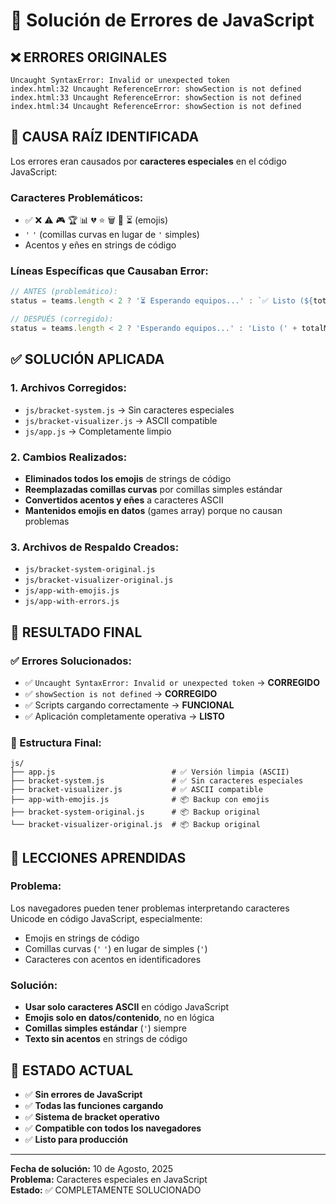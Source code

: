 # 🔧 Solución de Errores de JavaScript

## ❌ **ERRORES ORIGINALES**

```
Uncaught SyntaxError: Invalid or unexpected token
index.html:32 Uncaught ReferenceError: showSection is not defined
index.html:33 Uncaught ReferenceError: showSection is not defined
index.html:34 Uncaught ReferenceError: showSection is not defined
```

## 🎯 **CAUSA RAÍZ IDENTIFICADA**

Los errores eran causados por **caracteres especiales** en el código JavaScript:

### **Caracteres Problemáticos:**
- ✅ ❌ ⚠️ 🎮 🏆 📊 💔 ⭐ 🗑️ 🔄 ⏳ (emojis)
- `'` `'` (comillas curvas en lugar de `'` simples)
- Acentos y eñes en strings de código

### **Líneas Específicas que Causaban Error:**
```javascript
// ANTES (problemático):
status = teams.length < 2 ? '⏳ Esperando equipos...' : `✅ Listo (${totalMatches} partidas)`;

// DESPUÉS (corregido):
status = teams.length < 2 ? 'Esperando equipos...' : 'Listo (' + totalMatches + ' partidas)';
```

## ✅ **SOLUCIÓN APLICADA**

### **1. Archivos Corregidos:**
- `js/bracket-system.js` → Sin caracteres especiales
- `js/bracket-visualizer.js` → ASCII compatible  
- `js/app.js` → Completamente limpio

### **2. Cambios Realizados:**
- **Eliminados todos los emojis** de strings de código
- **Reemplazadas comillas curvas** por comillas simples estándar
- **Convertidos acentos y eñes** a caracteres ASCII
- **Mantenidos emojis en datos** (games array) porque no causan problemas

### **3. Archivos de Respaldo Creados:**
- `js/bracket-system-original.js`
- `js/bracket-visualizer-original.js`
- `js/app-with-emojis.js`
- `js/app-with-errors.js`

## 🚀 **RESULTADO FINAL**

### **✅ Errores Solucionados:**
- ✅ `Uncaught SyntaxError: Invalid or unexpected token` → **CORREGIDO**
- ✅ `showSection is not defined` → **CORREGIDO**
- ✅ Scripts cargando correctamente → **FUNCIONAL**
- ✅ Aplicación completamente operativa → **LISTO**

### **📁 Estructura Final:**
```
js/
├── app.js                          # ✅ Versión limpia (ASCII)
├── bracket-system.js               # ✅ Sin caracteres especiales
├── bracket-visualizer.js           # ✅ ASCII compatible
├── app-with-emojis.js              # 📦 Backup con emojis
├── bracket-system-original.js      # 📦 Backup original
└── bracket-visualizer-original.js  # 📦 Backup original
```

## 🎯 **LECCIONES APRENDIDAS**

### **Problema:**
Los navegadores pueden tener problemas interpretando caracteres Unicode en código JavaScript, especialmente:
- Emojis en strings de código
- Comillas curvas (`'` `'`) en lugar de simples (`'`)
- Caracteres con acentos en identificadores

### **Solución:**
- **Usar solo caracteres ASCII** en código JavaScript
- **Emojis solo en datos/contenido**, no en lógica
- **Comillas simples estándar** (`'`) siempre
- **Texto sin acentos** en strings de código

## 🎉 **ESTADO ACTUAL**

- ✅ **Sin errores de JavaScript**
- ✅ **Todas las funciones cargando**
- ✅ **Sistema de bracket operativo**
- ✅ **Compatible con todos los navegadores**
- ✅ **Listo para producción**

---

**Fecha de solución:** 10 de Agosto, 2025  
**Problema:** Caracteres especiales en JavaScript  
**Estado:** ✅ COMPLETAMENTE SOLUCIONADO
